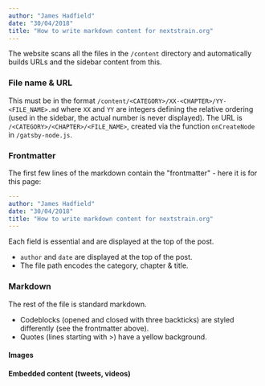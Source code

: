 ```yaml
---
author: "James Hadfield"
date: "30/04/2018"
title: "How to write markdown content for nextstrain.org"
---
```


The website scans all the files in the `/content` directory and automatically builds URLs and the sidebar content from this.

### File name & URL
This must be in the format `/content/<CATEGORY>/XX-<CHAPTER>/YY-<FILE_NAME>.md` where `XX` and `YY` are integers defining the relative ordering (used in the sidebar, the actual number is never displayed).
The URL is `/<CATEGORY>/<CHAPTER>/<FILE_NAME>`, created via the function `onCreateNode` in `/gatsby-node.js`.

### Frontmatter

The first few lines of the markdown contain the "frontmatter" - here it is for this page:

```yaml
---
author: "James Hadfield"
date: "30/04/2018"
title: "How to write markdown content for nextstrain.org"
---
```
Each field is essential and are displayed at the top of the post.

  * `author` and `date` are displayed at the top of the post.
  * The file path encodes the category, chapter & title.

### Markdown
The rest of the file is standard markdown.
  * Codeblocks (opened and closed with three backticks) are styled differently (see the frontmatter above).
  * Quotes (lines starting with >) have a yellow background.

#### Images

#### Embedded content (tweets, videos)
